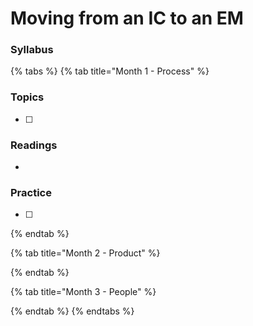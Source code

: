 # Moving from an IC to an EM

### Syllabus

{% tabs %}
{% tab title="Month 1 - Process" %}
### Topics

* [ ] 
### Readings

* 
### Practice

* [ ] 
{% endtab %}

{% tab title="Month 2 - Product" %}

{% endtab %}

{% tab title="Month 3 - People" %}

{% endtab %}
{% endtabs %}

